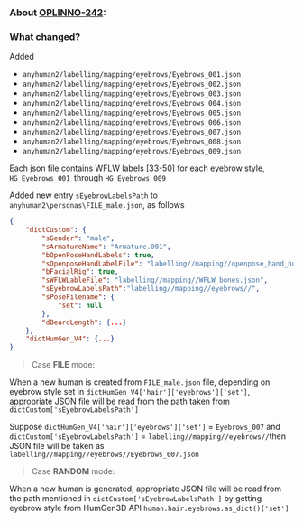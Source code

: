 ### About [OPLINNO-242](https://github.com/mnt1lr/image-render-blender-human/tree/feature/OPLINNO-242---Convert-Eyebrow-particles-to-mesh):


### What changed?

Added 
 - `anyhuman2/labelling/mapping/eyebrows/Eyebrows_001.json`
 - `anyhuman2/labelling/mapping/eyebrows/Eyebrows_002.json`
 - `anyhuman2/labelling/mapping/eyebrows/Eyebrows_003.json`
 - `anyhuman2/labelling/mapping/eyebrows/Eyebrows_004.json`
 - `anyhuman2/labelling/mapping/eyebrows/Eyebrows_005.json`
 - `anyhuman2/labelling/mapping/eyebrows/Eyebrows_006.json`
 - `anyhuman2/labelling/mapping/eyebrows/Eyebrows_007.json`
 - `anyhuman2/labelling/mapping/eyebrows/Eyebrows_008.json`
 - `anyhuman2/labelling/mapping/eyebrows/Eyebrows_009.json`

Each json file contains WFLW labels [33-50] for each eyebrow style, `HG_Eyebrows_001 `through `HG_Eyebrows_009`

Added new entry `sEyebrowLabelsPath` to `anyhuman2\personas\FILE_male.json`, as follows

```json
{
    "dictCustom": {
        "sGender": "male",
        "sArmatureName": "Armature.001",
        "bOpenPoseHandLabels": true,
        "sOpenposeHandLabelFile": "labelling//mapping//openpose_hand_humgen.json",
        "bFacialRig": true,
        "sWFLWLableFile": "labelling//mapping//WFLW_bones.json",
        "sEyebrowLabelsPath":"labelling//mapping//eyebrows//",
        "sPoseFilename": {
            "set": null
        },
        "dBeardLength": {...}
    },
    "dictHumGen_V4": {...}
}
```

> Case **FILE** mode:

When a new human is created from `FILE_male.json` file, depending on eyebrow style set in `dictHumGen_V4['hair']['eyebrows']['set']`, appropriate JSON file will be read from the path taken from `dictCustom['sEyebrowLabelsPath']`

Suppose `dictHumGen_V4['hair']['eyebrows']['set']` = `Eyebrows_007` and `dictCustom['sEyebrowLabelsPath']` = `labelling//mapping//eyebrows//`then JSON file will be taken as `labelling//mapping//eyebrows//Eyebrows_007.json`


> Case **RANDOM** mode:

When a new human is generated, appropriate JSON file will be read from the path mentioned in `dictCustom['sEyebrowLabelsPath']` by getting eyebrow style from HumGen3D API `human.hair.eyebrows.as_dict()['set']`
